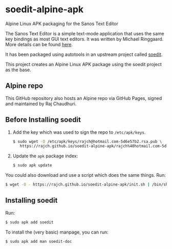 # soedit-alpine-apk
Alpine Linux APK packaging for the Sanos Text Editor

The Sanos Text Editor is a simple text-mode application that uses the same key bindings as most GUI text editors. It was written by Michael Ringgaard. More details can be found [here](http://www.jbox.dk/sanos/editor.htm).

It has been packaged using autotools in an upstream project called [soedit](https://github.com/rajch/soedit).

This project creates an Alpine Linux APK package using the soedit project as the base.

## Alpine repo
This GitHub repository also hosts an Alpine repo via GitHub Pages, signed and maintained by Raj Chaudhuri.

## Before Installing soedit
1. Add the key which was used to sign the repo to `/etc/apk/keys`. 
   ```bash
   $ sudo wget -O /etc/apk/keys/rajch@hotmail.com-5d6e57b2.rsa.pub \
      https://rajch.github.io/soedit-alpine-apk/rajch%40hotmail.com-5d6e57b2.rsa.pub
   ```
2. Update the `apk` package index:
   ```bash
   $ sudo apk update
   ```

You could also download and use a script which does the same things. Run:
```bash
$ wget -O - https://rajch.github.io/soedit-alpine-apk/init.sh | /bin/sh
```

## Installing soedit
Run:
```bash
$ sudo apk add soedit
```
To install the (very basic) manpage, you can run:
```bash
$ sudo apk add man soedit-doc
```

